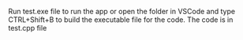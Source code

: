Run test.exe file to run the app or open the folder in VSCode and type CTRL+Shift+B to build the executable file for the code.
The code is in test.cpp file 
